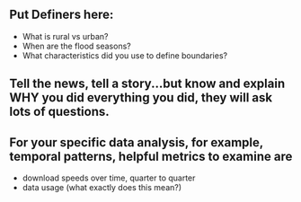 ## Put Definers here:
- What is rural vs urban?
- When are the flood seasons?
- What characteristics did you use to define boundaries?
## Tell the news, tell a story...but know and explain WHY you did everything you did, they will ask lots of questions.
## For your specific data analysis, for example, temporal patterns, helpful metrics to examine are 
- download speeds over time, quarter to quarter
- data usage (what exactly does this mean?)
